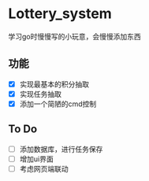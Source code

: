 # Lottery_system
学习go时慢慢写的小玩意，会慢慢添加东西
## 功能
- [x] 实现最基本的积分抽取 
- [x] 实现任务抽取
- [x] 添加一个简陋的cmd控制
## To Do
- [ ] 添加数据库，进行任务保存
- [ ] 增加ui界面
- [ ] 考虑网页端联动
